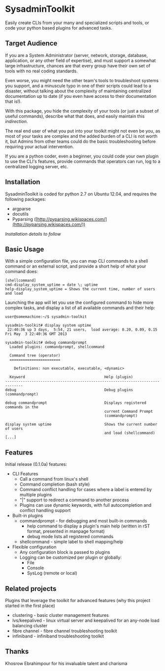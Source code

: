 
# SysadminToolkit #

Easily create CLIs from your many and specialized scripts and tools, or code your python based plugins for advanced tasks.

## Target Audience ##

If you are a System Administrator (server, network, storage, database, application, or any other field of expertise), and must support a somewhat large infrastructure, chances are that every group have their own set of tools with no real coding standards.

Even worse, you might need the other team's tools to troubleshoot systems you support, and a minuscule typo in one of their scripts could lead to a disaster, without talking about the complexity of maintaining centralized documentation up to date (if you even have access to their documentation that is!).

With this package, you hide the complexity of your tools (or just a subset of useful commands), describe what that does, and easily maintain this *indirection*. 

The real end user of what you put into your toolkit might not even be you, as most of your tasks are complex and the added burden of a CLI is not worth it, but Admins from other teams could do the basic troubleshooting before requiring your actual intervention.

If you are a python coder, even a beginner, you could code your own plugin to use the CLI's features, provide commands that operators can run, log to a centralized logging server, etc.

## Installation ##

SysadminToolkit is coded for python 2.7 on Ubuntu 12.04, and requires the following packages:

- argparse
- docutils
- Pyparsing ([http://pyparsing.wikispaces.com/](http://pyparsing.wikispaces.com/))

*Installation details to follow*

## Basic Usage ##

With a simple configuration file, you can map CLI commands to a shell command or an external script, and provide a short help of what your command does:

    [shellcommand]
    cmd-display_system_uptime = date \; uptime
    help-display_system_uptime = Shows the current time, number of users and load


Launching the app will let you use the configured command to hide more complex tasks, and display a list of all available commands and their help:

    user@somemachine:~/$ sysadmin-toolkit

    sysadmin-toolkit# display system uptime
     22:40:36 up 3 days,  5:54, 21 users,  load average: 0.20, 0.09, 0.15
    Fri May  3 22:40:36 GMT 2013

    sysadmin-toolkit# debug commandprompt
      Loaded plugins: commandprompt, shellcommand
    
      Command tree (operator)
      =======================

        Definitions: non executable, executable, <dynamic>

      Keyword                                    Help (plugin)
    ------------------------------------------------------------------------------
    debug                                        Debug plugins (commandprompt)

    debug commandprompt                          Displays registered commands in the
                                                 current Command Prompt
                                                 (commandprompt)

    display system uptime                        Shows the current number of users
                                                 and load (shellcommand)
    [...]

## Features ##

Initial release (0.1.0a) features:

- CLI Features
	- Call a command from linux's shell
	- Command completion (bash style)
	- Command conflict handling for cases where a label is entered by multiple plugins
	- "|" support to redirect a command to another process
	- Plugins can use dynamic keywords, with full autocompletion and conflict handling support
- Built-in plugins
	- commandprompt - for debugging and most built-in commands
		- help command to display a plugin's main help (written in rST format, presented in manpage format)
		- debug mode lists all registered commands 
	- shellcommand - simple label to shell mapping/help
- Flexible configuration
	- Any configuration block is passed to plugins
	- Logging can be customized per plugin or globally:
		- File
		- Console
		- SysLog (remote or local)

## Related projects ##

Plugins that leverage the toolkit for advanced features (why this project started in the first place)

- clustering - basic cluster management features
- lvs/keepalived - linux virtual server and keepalived for an any-node load balancing cluster
- fibre channel - fibre channel troubleshooting toolkit
- infiniband - infiniband troubleshooting toolkit
	
## Thanks ##

Khosrow Ebrahimpour for his invaluable talent and charisma

